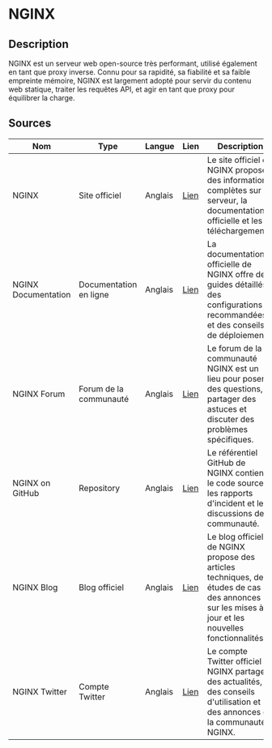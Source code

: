 # NGINX

## Description
NGINX est un serveur web open-source très performant, utilisé également en tant que proxy inverse. Connu pour sa rapidité, sa fiabilité et sa faible empreinte mémoire, NGINX est largement adopté pour servir du contenu web statique, traiter les requêtes API, et agir en tant que proxy pour équilibrer la charge.

## Sources

| Nom | Type | Langue | Lien | Description | Tags | Note |
| --- | --- | --- | --- | --- | --- | --- |
| NGINX | Site officiel | Anglais | [Lien](https://nginx.org/) | Le site officiel de NGINX propose des informations complètes sur le serveur, la documentation officielle et les téléchargements. | NGINX, Serveur web, Proxy inverse | 4/5 |
| NGINX Documentation | Documentation en ligne | Anglais | [Lien](https://docs.nginx.com/nginx/) | La documentation officielle de NGINX offre des guides détaillés, des configurations recommandées et des conseils de déploiement. | NGINX, Documentation, Développement web | 3/5 |
| NGINX Forum | Forum de la communauté | Anglais | [Lien](https://forum.nginx.org/) | Le forum de la communauté NGINX est un lieu pour poser des questions, partager des astuces et discuter des problèmes spécifiques. | NGINX, Communauté, Support | 4/5 |
| NGINX on GitHub | Repository | Anglais | [Lien](https://github.com/nginx/nginx) | Le référentiel GitHub de NGINX contient le code source, les rapports d'incident et les discussions de la communauté. | NGINX, GitHub, Développement web | 5/5 |
| NGINX Blog | Blog officiel | Anglais | [Lien](https://www.nginx.com/blog/) | Le blog officiel de NGINX propose des articles techniques, des études de cas et des annonces sur les mises à jour et les nouvelles fonctionnalités. | NGINX, Blog, Actualités | 3/5 |
| NGINX Twitter | Compte Twitter | Anglais | [Lien](https://twitter.com/nginx) | Le compte Twitter officiel de NGINX partage des actualités, des conseils d'utilisation et des annonces de la communauté NGINX. | NGINX, Réseaux sociaux, Actualités | 4/5 |